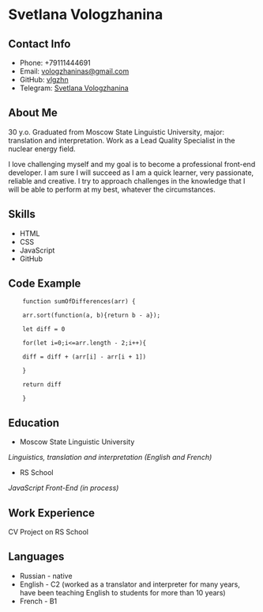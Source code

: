 # **Svetlana Vologzhanina**

## **Contact Info**
* Phone: +79111444691
* Email: vologzhaninas@gmail.com
* GitHub: [vlgzhn](https://github.com/vlgzhn)
* Telegram: [Svetlana Vologzhanina](https://t.me/shovel_shaped_happiness)

## **About Me**
30 y.o. Graduated from Moscow State Linguistic University, major: translation and interpretation. Work as a Lead Quality Specialist in the nuclear energy field.

I love challenging myself and my goal is to become a professional front-end developer. I am sure I will succeed as I am a quick learner, very passionate, reliable and creative. I try to approach challenges in the knowledge that I will be able to perform at my best, whatever the circumstances.

## **Skills**
* HTML
* CSS
* JavaScript
* GitHub

## **Code Example**
```
    function sumOfDifferences(arr) {

    arr.sort(function(a, b){return b - a});

    let diff = 0

    for(let i=0;i<=arr.length - 2;i++){

    diff = diff + (arr[i] - arr[i + 1])

    }

    return diff 
    
    }

```

## **Education**
* Moscow State Linguistic University

*Linguistics, translation and interpretation (English and French)*

* RS School

*JavaScript Front-End (in process)*

## **Work Experience**
CV Project on RS School

## **Languages**
* Russian - native
* English - C2 (worked as a translator and interpreter for many years, have been teaching English to students for more than 10 years)
* French - B1